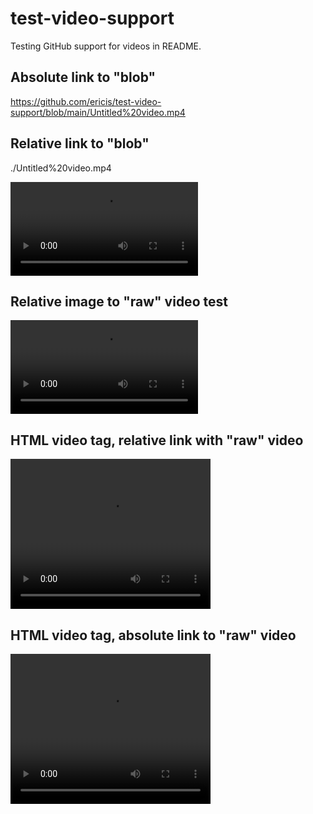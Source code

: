 # test-video-support

Testing GitHub support for videos in README.

## Absolute link to "blob"

https://github.com/ericis/test-video-support/blob/main/Untitled%20video.mp4

## Relative link to "blob"

./Untitled%20video.mp4

![Test video](./Untitled%20video.mp4)

## Relative image to "raw" video test

![Test video](./Untitled%20video.mp4?raw=1)

## HTML video tag, relative link with "raw" video

<video width="320" height="240" controls>
<source src="./Untitled%20video.mp4?raw=1" type="video/mp4"/>
Your browser does not support the video tag.
</video>

## HTML video tag, absolute link to "raw" video

<video width="320" height="240" controls>
<source src="https://github.com/ericis/test-video-support/raw/main/Untitled%20video.mp4" type="video/mp4"/>
Your browser does not support the video tag.
</video>
